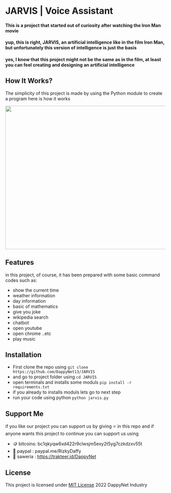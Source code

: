 # JARVIS | Voice Assistant

#### This is a project that started out of curiosity after watching the Iron Man movie
#### yup, this is right, JARVIS, an artificial intelligence like in the film Iron Man, but unfortunately this version of intelligence is just the basis
#### yes, I know that this project might not be the same as in the film, at least you can feel creating and designing an artificial intelligence

## How It Works?
The simplicity of this project is made by using the Python module to create a program
here is how it works

<img src="https://github.com/DappyNet13/JARVIS/assets/92771259/e49d2679-9947-4bd1-a11b-08c4bc057af6" data-canonical-src="https://github.com/DappyNet13/JARVIS/assets/92771259/e49d2679-9947-4bd1-a11b-08c4bc057af6" width="620" height="450" />

## Features

in this project, of course, it has been prepared with some basic command codes such as:

- show the current time
- weather information
- day information
- basic of mathematics
- give you joke
- wikipedia search
- chatbot
- open youtube
- open chrome ..etc
- play music 

## Installation

- First clone the repo using ```git clone https://github.com/DappyNet13/JARVIS ```
- and go to project folder using ```cd JARVIS ```
- open terminals and installs some moduls
```pip install -r requirements.txt```
- if you already to installs moduls lets go to next step
- run your code using python ```python jarvis.py```


## Support Me 
if you like our project you can support us by giving ⭐ in this repo
and if anyone wants this project to continue you can support us using
- 🪙 bitcoins: bc1qkyqw6xd422r9clwsjm5exy2t5yg7czkdzxv55t
- 👝 paypal : paypal.me/RizkyDaffy
- 🤑 saweria : https://trakteer.id/DappyNet


## License
This project is licensed under [MIT License](https://github.com/Gladiator07/JARVIS/blob/master/LICENSE) 2022 DappyNet Industry
